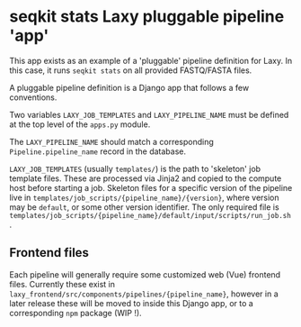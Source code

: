 # seqkit stats Laxy pluggable pipeline 'app'

This app exists as an example of a 'pluggable' pipeline definition for Laxy.
In this case, it runs `seqkit stats` on all provided FASTQ/FASTA files.

A pluggable pipeline definition is a Django app that follows a few conventions.

Two variables `LAXY_JOB_TEMPLATES` and `LAXY_PIPELINE_NAME` must be defined
at the top level of the `apps.py` module.

The `LAXY_PIPELINE_NAME` should match a corresponding `Pipeline.pipeline_name` 
record in the database.

`LAXY_JOB_TEMPLATES` (usually `templates/`) is the path to 'skeleton' job template
files. These are processed via Jinja2 and copied to the compute host before starting a job.
Skeleton files for a specific version of the pipeline live in `templates/job_scripts/{pipeline_name}/{version}`,
where version may be `default`, or some other version identifier.
The only required file is `templates/job_scripts/{pipeline_name}/default/input/scripts/run_job.sh`.

## Frontend files

Each pipeline will generally require some customized web (Vue) frontend files.
Currently these exist in `laxy_frontend/src/components/pipelines/{pipeline_name}`,
however in a later release these will be moved to inside this Django app, or
to a corresponding `npm` package (WIP !).